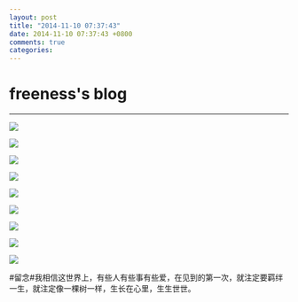 ```yaml
---
layout: post
title: "2014-11-10 07:37:43"
date: 2014-11-10 07:37:43 +0800
comments: true
categories: 
---
```


# freeness's blog

----------

![](http://okqmqrbgo.bkt.clouddn.com/201411100737431.jpg)

![](http://okqmqrbgo.bkt.clouddn.com/201411100737432.jpg)

![](http://okqmqrbgo.bkt.clouddn.com/201411100737433.jpg)

![](http://okqmqrbgo.bkt.clouddn.com/201411100737434.jpg)

![](http://okqmqrbgo.bkt.clouddn.com/201411100737435.jpg)

![](http://okqmqrbgo.bkt.clouddn.com/201411100737436.jpg)

![](http://okqmqrbgo.bkt.clouddn.com/201411100737437.jpg)

![](http://okqmqrbgo.bkt.clouddn.com/201411100737438.jpg)

![](http://okqmqrbgo.bkt.clouddn.com/201411100737439.jpg)

>
\#留念\#我相信这世界上，有些人有些事有些爱，在见到的第一次，就注定要羁绊一生，就注定像一棵树一样，生长在心里，生生世世。